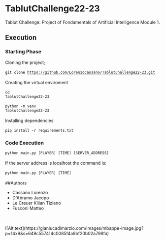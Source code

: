 # TablutChallenge22-23
Tablut Challenge: Project of Fondamentals of Artificial Intelligence Module 1.
<br> 
## Execution
### Starting Phase
Cloning the project; <br> <br>
<code>git clone https://github.com/LorenzoCassano/TablutChallenge22-23.git</code> <br> <br>
Creating the virtual enviroment <br> <br>
<code>cd TablutChallenge22-23</code> <br> <br>
<code>python -m venv TablutChallenge22-23</code> <br><br>
Installing dependencies <br> <br>
<code>pip install -r requirements.txt</code>
### Code Execution
<code>python main.py [PLAYER] [TIME] [SERVER_ADDRESS]</code> <br> <br>
If the server address is localhost the command is:<br> <br>
<code>python main.py [PLAYER] [TIME] </code> <br> <br>
##Authors
<ul>
<li> Cassano Lorenzo
<li> D'Abramo Jacopo
<li> Le Creuer Kilian Tiziano
<li> Fusconi Matteo
</ul>
<br><br>
![Alt text](https://gianlucadimarzio.com/images/mbappe-image.jpg?p=14x9&s=649c557414c0085f4a9bf20b02a798fa)
<br>
